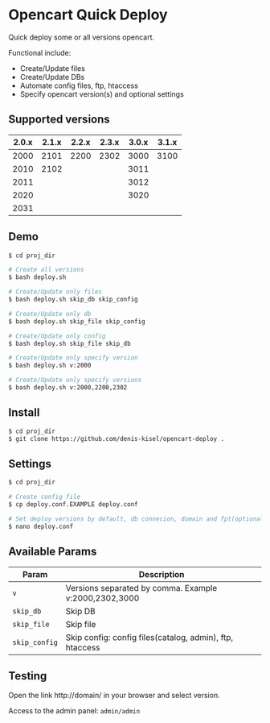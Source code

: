 # Opencart Quick Deploy
Quick deploy some or all versions opencart. 

Functional include:
* Create/Update files
* Create/Update DBs
* Automate config files, ftp, htaccess
* Specify opencart version(s) and optional settings

## Supported versions
|  2.0.x  |  2.1.x  | 2.2.x  | 2.3.x  | 3.0.x | 3.1.x |
|----------|----------|----------|----------|----------|----------|
| 2000 | 2101 | 2200| 2302 | 3000 | 3100
| 2010 |2102 | | | 3011 |
| 2011 | | | | 3012 |
| 2020 | | | | 3020 |
| 2031 |

## Demo
```bash
$ cd proj_dir

# Create all versions
$ bash deploy.sh

# Create/Update only files
$ bash deploy.sh skip_db skip_config

# Create/Update only db
$ bash deploy.sh skip_file skip_config

# Create/Update only config
$ bash deploy.sh skip_file skip_db

# Create/Update only specify version
$ bash deploy.sh v:2000

# Create/Update only specify versions
$ bash deploy.sh v:2000,2200,2302
```

## Install
``` bash
$ cd proj_dir
$ git clone https://github.com/denis-kisel/opencart-deploy .
```

## Settings

```bash
$ cd proj_dir

# Create config file
$ cp deploy.conf.EXAMPLE deploy.conf

# Set deploy versions by default, db connecion, domain and fpt(optional)
$ nano deploy.conf
```

## Available Params
|  Param  |  Description |
|----------|----------|
| `v` | Versions separated by comma. Example v:2000,2302,3000 |
| `skip_db` | Skip DB |
| `skip_file` | Skip file |
| `skip_config` | Skip config: config files(catalog, admin), ftp, htaccess |

## Testing
Open the link http://domain/ in your browser and select version.

Access to the admin panel: `admin/admin`
